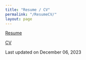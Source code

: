 ```yaml
---
title: "Resume / CV"
permalink: "/ResumeCV/"
layout: page
---
```


[Resume](Tulimieri_Resume_12_17_23.pdf)

[CV](Tulimieri_CV_12_6_23.pdf)

Last updated on December 06, 2023
